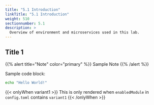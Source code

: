 ```yaml
---
title: "5.1 Introduction"
linkTitle: "5.1 Introduction"
weight: 510
sectionnumber: 5.1
description: >
  Overview of environment and microservices used in this lab.
---
```



## Title 1

{{% alert title="Note" color="primary" %}}
Sample Note
{{% /alert %}}

Sample code block:
```bash
echo "Hello World!"
```

{{< onlyWhen variant1 >}}
This is only rendered when `enabledModule` in `config.toml` contains `variant1`
{{< /onlyWhen >}}

